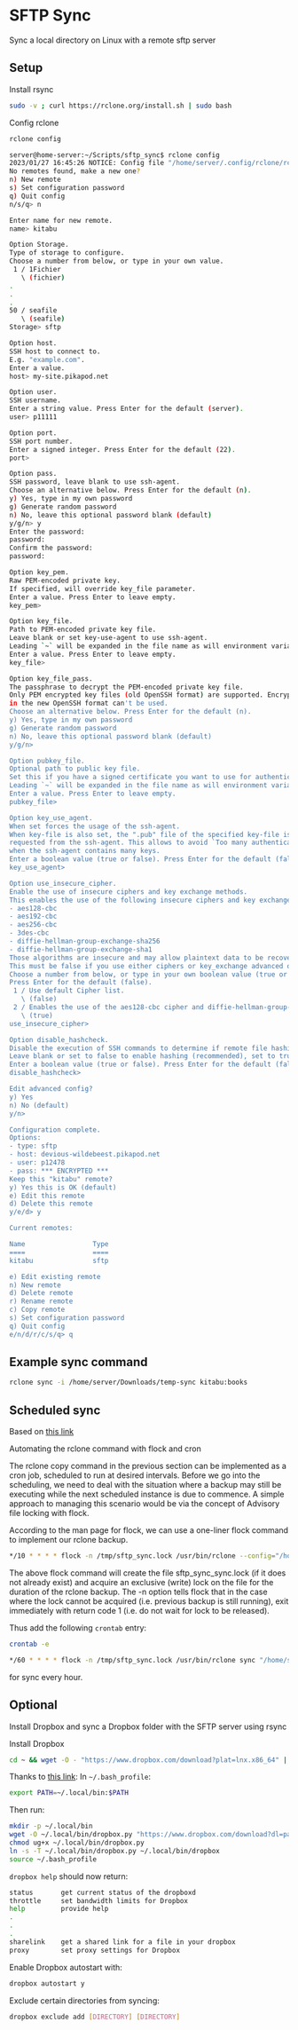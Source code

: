 # SFTP Sync
Sync a local directory on Linux with a remote sftp server

## Setup
Install rsync
```bash
sudo -v ; curl https://rclone.org/install.sh | sudo bash
```

Config rclone
```bash
rclone config
```

```bash
server@home-server:~/Scripts/sftp_sync$ rclone config
2023/01/27 16:45:26 NOTICE: Config file "/home/server/.config/rclone/rclone.conf" not found - using defaults
No remotes found, make a new one?
n) New remote
s) Set configuration password
q) Quit config
n/s/q> n

Enter name for new remote.
name> kitabu

Option Storage.
Type of storage to configure.
Choose a number from below, or type in your own value.
 1 / 1Fichier
   \ (fichier)
.
.
.
50 / seafile
   \ (seafile)
Storage> sftp

Option host.
SSH host to connect to.
E.g. "example.com".
Enter a value.
host> my-site.pikapod.net

Option user.
SSH username.
Enter a string value. Press Enter for the default (server).
user> p11111

Option port.
SSH port number.
Enter a signed integer. Press Enter for the default (22).
port>

Option pass.
SSH password, leave blank to use ssh-agent.
Choose an alternative below. Press Enter for the default (n).
y) Yes, type in my own password
g) Generate random password
n) No, leave this optional password blank (default)
y/g/n> y
Enter the password:
password:
Confirm the password:
password:

Option key_pem.
Raw PEM-encoded private key.
If specified, will override key_file parameter.
Enter a value. Press Enter to leave empty.
key_pem>

Option key_file.
Path to PEM-encoded private key file.
Leave blank or set key-use-agent to use ssh-agent.
Leading `~` will be expanded in the file name as will environment variables such as `${RCLONE_CONFIG_DIR}`.
Enter a value. Press Enter to leave empty.
key_file>

Option key_file_pass.
The passphrase to decrypt the PEM-encoded private key file.
Only PEM encrypted key files (old OpenSSH format) are supported. Encrypted keys
in the new OpenSSH format can't be used.
Choose an alternative below. Press Enter for the default (n).
y) Yes, type in my own password
g) Generate random password
n) No, leave this optional password blank (default)
y/g/n>

Option pubkey_file.
Optional path to public key file.
Set this if you have a signed certificate you want to use for authentication.
Leading `~` will be expanded in the file name as will environment variables such as `${RCLONE_CONFIG_DIR}`.
Enter a value. Press Enter to leave empty.
pubkey_file>

Option key_use_agent.
When set forces the usage of the ssh-agent.
When key-file is also set, the ".pub" file of the specified key-file is read and only the associated key is
requested from the ssh-agent. This allows to avoid `Too many authentication failures for *username*` errors
when the ssh-agent contains many keys.
Enter a boolean value (true or false). Press Enter for the default (false).
key_use_agent>

Option use_insecure_cipher.
Enable the use of insecure ciphers and key exchange methods.
This enables the use of the following insecure ciphers and key exchange methods:
- aes128-cbc
- aes192-cbc
- aes256-cbc
- 3des-cbc
- diffie-hellman-group-exchange-sha256
- diffie-hellman-group-exchange-sha1
Those algorithms are insecure and may allow plaintext data to be recovered by an attacker.
This must be false if you use either ciphers or key_exchange advanced options.
Choose a number from below, or type in your own boolean value (true or false).
Press Enter for the default (false).
 1 / Use default Cipher list.
   \ (false)
 2 / Enables the use of the aes128-cbc cipher and diffie-hellman-group-exchange-sha256, diffie-hellman-group-exchange-sha1 key exchange.
   \ (true)
use_insecure_cipher>

Option disable_hashcheck.
Disable the execution of SSH commands to determine if remote file hashing is available.
Leave blank or set to false to enable hashing (recommended), set to true to disable hashing.
Enter a boolean value (true or false). Press Enter for the default (false).
disable_hashcheck>

Edit advanced config?
y) Yes
n) No (default)
y/n>

Configuration complete.
Options:
- type: sftp
- host: devious-wildebeest.pikapod.net
- user: p12478
- pass: *** ENCRYPTED ***
Keep this "kitabu" remote?
y) Yes this is OK (default)
e) Edit this remote
d) Delete this remote
y/e/d> y

Current remotes:

Name                 Type
====                 ====
kitabu               sftp

e) Edit existing remote
n) New remote
d) Delete remote
r) Rename remote
c) Copy remote
s) Set configuration password
q) Quit config
e/n/d/r/c/s/q> q
```

## Example sync command

```bash
rclone sync -i /home/server/Downloads/temp-sync kitabu:books
```

## Scheduled sync

Based on [this link](https://medium.com/swlh/using-rclone-on-linux-to-automate-backups-to-google-drive-d599b49c42e8)

Automating the rclone command with flock and cron

The rclone copy command in the previous section can be implemented as a cron job, scheduled to run at desired intervals. Before we go into the scheduling, we need to deal with the situation where a backup may still be executing while the next scheduled instance is due to commence. A simple approach to managing this scenario would be via the concept of Advisory file locking with flock.

According to the man page for flock, we can use a one-liner flock command to implement our rclone backup.

```bash
*/10 * * * * flock -n /tmp/sftp_sync.lock /usr/bin/rclone --config="/home/server/.config/rclone/rclone.conf" sync -v "/home/server/Dropbox/Dirk ebooks" "kitabu:books" >> /var/log/rsync-kitabu.log 2>&1
```

The above flock command will create the file sftp_sync_sync.lock (if it does not already exist) and acquire an exclusive (write) lock on the file for the duration of the rclone backup. The -n option tells flock that in the case where the lock cannot be acquired (i.e. previous backup is still running), exit immediately with return code 1 (i.e. do not wait for lock to be released).

Thus add the following `crontab` entry:
```bash
crontab -e
```

```bash
*/60 * * * * flock -n /tmp/sftp_sync.lock /usr/bin/rclone sync "/home/server/Dropbox/Dirk ebooks" "kitabu:books"
```
for sync every hour.


## Optional
Install Dropbox and sync a Dropbox folder with the SFTP server using rsync

Install Dropbox
```bash
cd ~ && wget -O - "https://www.dropbox.com/download?plat=lnx.x86_64" | tar xzf -
```

Thanks to [this link](https://askubuntu.com/questions/377383/have-to-run-dropbox-with-dropbox-dist-dropboxd-why-not-just-dropbox):
In `~/.bash_profile`:
```bash
export PATH=~/.local/bin:$PATH
```

Then run:
```bash
mkdir -p ~/.local/bin
wget -O ~/.local/bin/dropbox.py "https://www.dropbox.com/download?dl=packages/dropbox.py"
chmod ug+x ~/.local/bin/dropbox.py
ln -s -T ~/.local/bin/dropbox.py ~/.local/bin/dropbox
source ~/.bash_profile
```

`dropbox help` should now return:
```bash
status       get current status of the dropboxd
throttle     set bandwidth limits for Dropbox
help         provide help
.
.
.
sharelink    get a shared link for a file in your dropbox
proxy        set proxy settings for Dropbox
```

Enable Dropbox autostart with:
```bash
dropbox autostart y
```

Exclude certain directories from syncing:
```bash
dropbox exclude add [DIRECTORY] [DIRECTORY]
```
